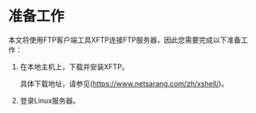 # 准备工作

本文将使用FTP客户端工具XFTP连接FTP服务器，因此您需要完成以下准备工作：

1. 在本地主机上，下载并安装XFTP。

   具体下载地址，请参见(https://www.netsarang.com/zh/xshell/)。

2. 登录Linux服务器。

